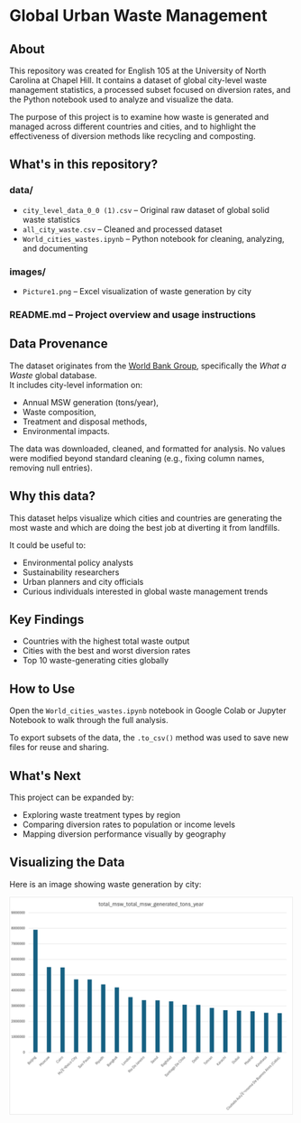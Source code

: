 # Global Urban Waste Management

## About
This repository was created for English 105 at the University of North Carolina at Chapel Hill. It contains a dataset of global city-level waste management statistics, a processed subset focused on diversion rates, and the Python notebook used to analyze and visualize the data.

The purpose of this project is to examine how waste is generated and managed across different countries and cities, and to highlight the effectiveness of diversion methods like recycling and composting.

## What's in this repository?

###  data/
-  `city_level_data_0_0 (1).csv` – Original raw dataset of global solid waste statistics
-  `all_city_waste.csv` – Cleaned and processed dataset
-  `World_cities_wastes.ipynb` – Python notebook for cleaning, analyzing, and documenting

###  images/
-  `Picture1.png` – Excel visualization of waste generation by city

###  README.md – Project overview and usage instructions

## Data Provenance
The dataset originates from the [World Bank Group](https://datacatalog.worldbank.org/search/dataset/0039596), specifically the *What a Waste* global database.  
It includes city-level information on:
- Annual MSW generation (tons/year),
- Waste composition,
- Treatment and disposal methods,
- Environmental impacts.

The data was downloaded, cleaned, and formatted for analysis. No values were modified beyond standard cleaning (e.g., fixing column names, removing null entries).

## Why this data?
This dataset helps visualize which cities and countries are generating the most waste and which are doing the best job at diverting it from landfills.

It could be useful to:
- Environmental policy analysts
- Sustainability researchers
- Urban planners and city officials
- Curious individuals interested in global waste management trends

## Key Findings
- Countries with the highest total waste output
- Cities with the best and worst diversion rates
- Top 10 waste-generating cities globally

## How to Use
Open the `World_cities_wastes.ipynb` notebook in Google Colab or Jupyter Notebook to walk through the full analysis.

To export subsets of the data, the `.to_csv()` method was used to save new files for reuse and sharing.

## What's Next
This project can be expanded by:
- Exploring waste treatment types by region
- Comparing diversion rates to population or income levels
- Mapping diversion performance visually by geography

## Visualizing the Data
Here is an image showing waste generation by city:

![Waste Generation by City](images/Picture1.png)
